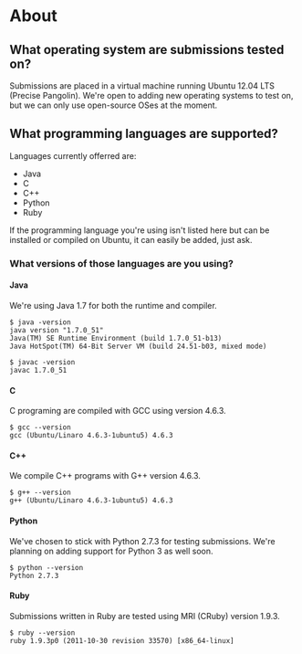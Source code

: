 # About

## What operating system are submissions tested on?

Submissions are placed in a virtual machine running Ubuntu 12.04 LTS (Precise
Pangolin). We're open to adding new operating systems to test on, but we can
only use open-source OSes at the moment.

## What programming languages are supported?

Languages currently offerred are:

* Java
* C
* C++
* Python
* Ruby

If the programming language you're using isn't listed here but can be installed
or compiled on Ubuntu, it can easily be added, just ask.

### What versions of those languages are you using?

#### Java

We're using Java 1.7 for both the runtime and compiler.

```
$ java -version
java version "1.7.0_51"
Java(TM) SE Runtime Environment (build 1.7.0_51-b13)
Java HotSpot(TM) 64-Bit Server VM (build 24.51-b03, mixed mode)

$ javac -version
javac 1.7.0_51
```

#### C

C programing are compiled with GCC using version 4.6.3.

```
$ gcc --version
gcc (Ubuntu/Linaro 4.6.3-1ubuntu5) 4.6.3
```

#### C++

We compile C++ programs with G++ version 4.6.3.

```
$ g++ --version
g++ (Ubuntu/Linaro 4.6.3-1ubuntu5) 4.6.3
```

#### Python

We've chosen to stick with Python 2.7.3 for testing submissions. We're planning
on adding support for Python 3 as well soon.

```
$ python --version
Python 2.7.3
```

#### Ruby

Submissions written in Ruby are tested using MRI (CRuby) version 1.9.3.

```
$ ruby --version
ruby 1.9.3p0 (2011-10-30 revision 33570) [x86_64-linux]
```
